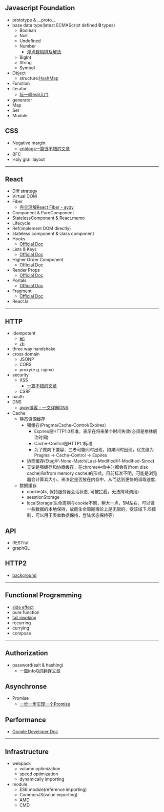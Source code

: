 ## Javascript Foundation
  - prototype & \_\_proto\_\_
  - base data type(latest ECMAScript defined **8** types)
    - Boolean
    - Null
    - Undefined
    - Number
      - [浮点数陷阱及解法](https://github.com/camsong/blog/issues/9)
    - BigInt
    - String
    - Symbol
  - Object
    - structure:[HashMap](https://plushunter.github.io/2017/07/25/%E6%95%B0%E6%8D%AE%E7%BB%93%E6%9E%84%E4%B8%8E%E7%AE%97%E6%B3%95%EF%BC%8811%EF%BC%89%EF%BC%9A%E5%93%88%E5%B8%8C%E8%A1%A8/)
  - Function
  - iterator
    - [阮一峰es6入门](http://es6.ruanyifeng.com/#docs/iterator)
  - generator
  - Map
  - Set
  - Module

## CSS
  - Negative margin
    - [cnblogs一篇很不错的文章](https://www.cnblogs.com/LiveWithIt/p/6024864.html#commentform)
  - BFC
  - Holy grail layout

---
## React
  - Diff strategy
  - Virtual DOM
  - Fiber
    - [完全理解React Fiber - ayqy](http://www.ayqy.net/blog/dive-into-react-fiber/)
  - Component & PureComponent
  - StatelessComponent & React.memo
  - Lifecycle
  - Ref(implement DOM directly)
  - stateless component & class component
  - Hooks
    - [Official Doc](https://reactjs.org/docs/hooks-intro.html)
  - Lists & Keys
    - [Official Doc](https://reactjs.org/docs/lists-and-keys.html)
  - Higher Order Component
    - [Official Doc](https://reactjs.org/docs/higher-order-components.html)
  - Render Props
    - [Official Doc](https://reactjs.org/docs/render-props.html)
  - Portals
    - [Official Doc](https://reactjs.org/docs/portals.html)
  - Fragment
    - [Official Doc](https://reactjs.org/docs/fragments.html)
  - React.la
---
## HTTP
  - Idempotent
    - [en](https://developer.mozilla.org/en-US/docs/Glossary/Idempotent)
    - [zh](https://developer.mozilla.org/zh-CN/docs/Glossary/%E5%B9%82%E7%AD%89)
  - three way handshake
  - cross domain
    - JSONP
    - CORS
    - proxy(e.g. nginx)
  - security
    - XSS
      - [一篇不错的文章](https://www.cxymsg.com/guide/security.html#%E5%A6%82%E4%BD%95%E9%A2%84%E9%98%B2xss)
    - CSRF
  - oauth
  - DNS
    - [ayqy博客 - 一文详解DNS](https://mp.weixin.qq.com/s/0YKV9E4rd77Wc7U4XJmWEQ)
  - Cache
    - 静态资源缓存
      - 强缓存(Pragma/Cache-Control/Expires)
        - Expires是HTTP1.0标准，表示在将来某个时间失效(必须是格林威治时间)
        - Cache-Control是HTTP1.1标准
        - 为了做向下兼容，三者可能同时出现，如果同时出现，优先级为Pragma -> Cache-Control -> Expires
      - 协商缓存(Etag/If-None-Match/Last-Modified/If-Modified-Since)
      - 无论是强缓存和协商缓存，在chrome中命中时都会有(from disk cache)和(from memory cache)的形式，目前标准不明，可能是浏览器会计算其大小，来决定是否放在内存中，从而达到更快的调取速度.
    - 数据缓存
      - cookie(4k, 保持服务器会话状态, 可被拦截，无法跨域调用)
      - sesstionStorage
      - localStorage(生命周期与cookie不同，稍大一点，5M左右，可以做一些数据的本地保持，故而生命周期理论上是无限的，受该域下JS控制，可以用于表单数据保持，登陆状态保持等)
## API
  - RESTful
  - graphQL

## HTTP2
  - [background](https://http2-explained.haxx.se/zh/part1)
---
## Functional Programming
  - [side effect](./source/functional_programming/side_effect.md)
  - pure function
  - [tail invoking](https://juejin.im/entry/592e8a2d0ce463006b510b34)
  - recurring
  - currying
  - compose
---

## Authorization
  - password(salt & hashing)
    - [一篇infoQ的翻译文章](https://www.infoq.cn/article/how-to-encrypt-the-user-password-correctly)

## Asynchronse
  - Promise
    - [一步一步实现一个Promise](https://juejin.im/post/5c6ad98e6fb9a049d51a0f5e)

## Performance
  - [Google Developer Doc](https://developers.google.com/web/fundamentals/performance/why-performance-matters)

---
## Infrastructure
  - webpack
    - volumn optimization
    - speed optimization
    - dynamically importing
  - module
    - ES6 module(reference importing)
    - CommonJS(value importing)
    - AMD
    - CMD
